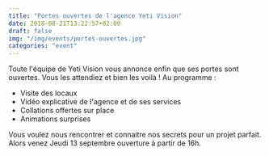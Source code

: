 ```yaml
---
title: "Portes ouvertes de l'agence Yeti Vision"
date: 2018-08-21T13:22:57+02:00
draft: false
img: "/img/events/portes-ouvertes.jpg"
categories: "event"
---
```


Toute l'équipe de Yeti Vision vous annonce enfin que ses portes sont ouvertes.
Vous les attendiez et bien les voilà !
Au programme :
- Visite des locaux
- Vidéo explicative de l'agence et de ses services
- Collations offertes sur place
- Animations surprises

Vous voulez nous rencontrer et connaitre nos secrets pour un projet parfait. Alors venez Jeudi 13 septembre ouverture à partir de 16h.
